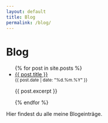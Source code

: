 ```yaml
---
layout: default
title: Blog
permalink: /blog/
---
```


<h1>Blog</h1>

<ul>
  {% for post in site.posts %}
    <li>
      <a href="{{ post.url }}">{{ post.title }}</a><br>
      <small>{{ post.date | date: "%d.%m.%Y" }}</small>
      <p>{{ post.excerpt }}</p>
    </li>
  {% endfor %}
</ul>


Hier findest du alle meine Blogeinträge.
